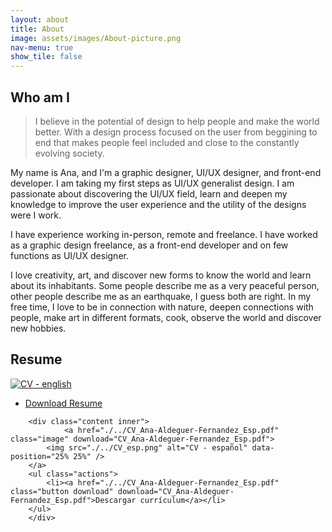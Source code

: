 ```yaml
---
layout: about
title: About
image: assets/images/About-picture.png
nav-menu: true
show_tile: false
---
```


<section id="one">
<h2>Who am I</h2>
<!-- Blockquote -->
<blockquote>I believe in the potential of design to help people and make the world better. With a design process focused on the user from beggining to end that makes people feel included and close to the constantly evolving society.</blockquote>

<p>My name is Ana, and I'm a graphic designer, UI/UX designer, and front-end developer. I am taking my first steps as UI/UX generalist design. I am passionate about discovering the UI/UX field, learn and deepen my knowledge to improve the user experience and the utility of the designs were I work.</p>

<p>I have experience working in-person, remote and freelance. I have worked as a graphic design freelance, as a front-end developer and on few functions as UI/UX designer.</p>

<p>I love creativity, art, and discover new forms to know the world and learn about its inhabitants. Some people describe me as a very peaceful person, other people describe me as an earthquake, I guess both are right. In my free time, I love to be in connection with nature, deepen connections with people, make art in different formats, cook, observe the world and discover new hobbies.</p>

</section>

<section id="two">
<h2>Resume</h2>
</section>

<section class="special" id="three">
    <div class="content inner">
<a href="./../CV_Ana-Aldeguer-Fernandez_Eng.pdf" class="image" download="CV_Ana-Aldeguer-Fernandez_Eng.pdf">
			<img src="./../CV_eng.png" alt="CV - english" data-position="25% 25%" />
		</a>
        <ul class="actions">
    		<li><a href="./../CV_Ana-Aldeguer-Fernandez_Eng.pdf" class="button download" download="CV_Ana-Aldeguer-Fernandez_Eng.pdf">Download Resume</a></li>
    	</ul>
    </div>

    	<div class="content inner">
    			<a href="./../CV_Ana-Aldeguer-Fernandez_Esp.pdf" class="image" download="CV_Ana-Aldeguer-Fernandez_Esp.pdf">
    		<img src="./../CV_esp.png" alt="CV - español" data-position="25% 25%" />
    	</a>
        <ul class="actions">
    		<li><a href="./../CV_Ana-Aldeguer-Fernandez_Esp.pdf" class="button download" download="CV_Ana-Aldeguer-Fernandez_Esp.pdf">Descargar currículum</a></li>
    	</ul>
    	</div>

</section>
